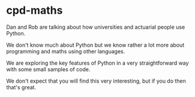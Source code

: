 # cpd-maths

Dan and Rob are talking about how universities and actuarial people use Python.

We don't know much about Python but we know rather a lot more about programming and maths using other languages.

We are exploring the key features of Python in a very straightforward way with some small samples of code.

We don't expect that you will find this very interesting, but if you do then that's great.
